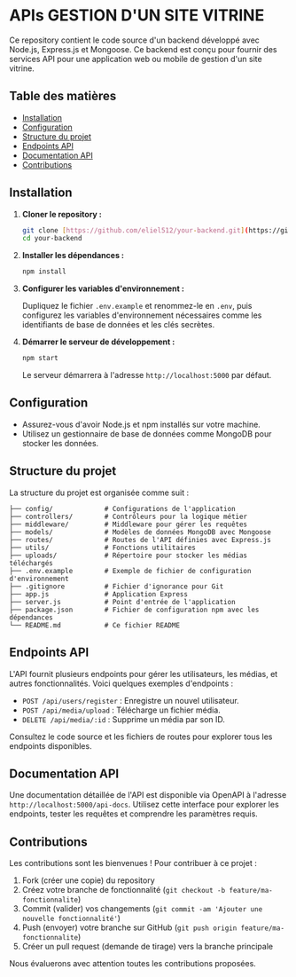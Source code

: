 # APIs GESTION D'UN SITE VITRINE

Ce repository contient le code source d'un backend développé avec Node.js, Express.js et Mongoose. Ce backend est conçu pour fournir des services API pour une application web ou mobile de gestion d'un site vitrine.

## Table des matières

- [Installation](#installation)
- [Configuration](#configuration)
- [Structure du projet](#structure-du-projet)
- [Endpoints API](#endpoints-api)
- [Documentation API](#documentation-api)
- [Contributions](#contributions)

## Installation

1. **Cloner le repository :**

   ```bash
   git clone [https://github.com/eliel512/your-backend.git](https://github.com/Eliel512/gestion-vitrine.git)
   cd your-backend
   ```

2. **Installer les dépendances :**

   ```bash
   npm install
   ```

3. **Configurer les variables d'environnement :**

   Dupliquez le fichier `.env.example` et renommez-le en `.env`, puis configurez les variables d'environnement nécessaires comme les identifiants de base de données et les clés secrètes.

4. **Démarrer le serveur de développement :**

   ```bash
   npm start
   ```

   Le serveur démarrera à l'adresse `http://localhost:5000` par défaut.

## Configuration

- Assurez-vous d'avoir Node.js et npm installés sur votre machine.
- Utilisez un gestionnaire de base de données comme MongoDB pour stocker les données.

## Structure du projet

La structure du projet est organisée comme suit :

```
├── config/             # Configurations de l'application
├── controllers/        # Contrôleurs pour la logique métier
├── middleware/         # Middleware pour gérer les requêtes
├── models/             # Modèles de données MongoDB avec Mongoose
├── routes/             # Routes de l'API définies avec Express.js
├── utils/              # Fonctions utilitaires
├── uploads/            # Répertoire pour stocker les médias téléchargés
├── .env.example        # Exemple de fichier de configuration d'environnement
├── .gitignore          # Fichier d'ignorance pour Git
├── app.js              # Application Express
├── server.js           # Point d'entrée de l'application
├── package.json        # Fichier de configuration npm avec les dépendances
└── README.md           # Ce fichier README
```

## Endpoints API

L'API fournit plusieurs endpoints pour gérer les utilisateurs, les médias, et autres fonctionnalités. Voici quelques exemples d'endpoints :

- `POST /api/users/register` : Enregistre un nouvel utilisateur.
- `POST /api/media/upload` : Télécharge un fichier média.
- `DELETE /api/media/:id` : Supprime un média par son ID.

Consultez le code source et les fichiers de routes pour explorer tous les endpoints disponibles.

## Documentation API

Une documentation détaillée de l'API est disponible via OpenAPI à l'adresse `http://localhost:5000/api-docs`. Utilisez cette interface pour explorer les endpoints, tester les requêtes et comprendre les paramètres requis.

## Contributions

Les contributions sont les bienvenues ! Pour contribuer à ce projet :

1. Fork (créer une copie) du repository
2. Créez votre branche de fonctionnalité (`git checkout -b feature/ma-fonctionnalite`)
3. Commit (valider) vos changements (`git commit -am 'Ajouter une nouvelle fonctionnalité'`)
4. Push (envoyer) votre branche sur GitHub (`git push origin feature/ma-fonctionnalite`)
5. Créer un pull request (demande de tirage) vers la branche principale

Nous évaluerons avec attention toutes les contributions proposées.